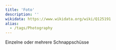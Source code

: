 ```yaml
---
title: 'Foto'
description: ''
wikidata: https://www.wikidata.org/wiki/Q125191
alias:
  - /tags/Photography
---
```


Einzelne oder mehrere Schnappschüsse
